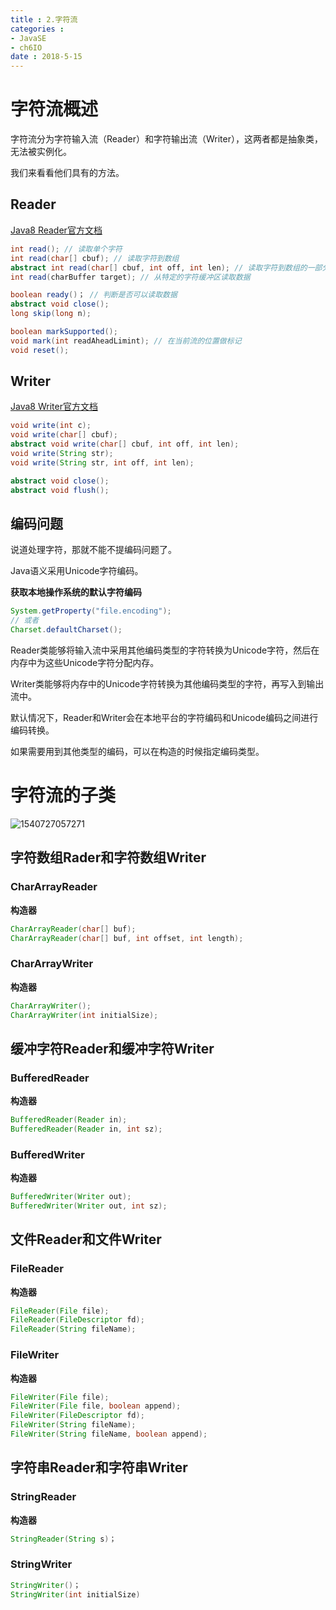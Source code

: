 ```yaml
---
title : 2.字符流
categories : 
- JavaSE
- ch6IO
date : 2018-5-15
---
```


# 字符流概述

字符流分为字符输入流（Reader）和字符输出流（Writer），这两者都是抽象类，无法被实例化。

我们来看看他们具有的方法。

## Reader

[Java8 Reader官方文档](https://docs.oracle.com/javase/8/docs/api/java/io/Reader.html)

```java
int read(); // 读取单个字符
int read(char[] cbuf); // 读取字符到数组
abstract int read(char[] cbuf, int off, int len); // 读取字符到数组的一部分
int read(charBuffer target); // 从特定的字符缓冲区读取数据

boolean ready()； // 判断是否可以读取数据
abstract void close();
long skip(long n);

boolean markSupported();
void mark(int readAheadLimint); // 在当前流的位置做标记
void reset(); 
```

## Writer

[Java8 Writer官方文档](https://docs.oracle.com/javase/8/docs/api/java/io/Writer.html)

```java
void write(int c);
void write(char[] cbuf);
abstract void write(char[] cbuf, int off, int len);
void write(String str);
void write(String str, int off, int len);

abstract void close();
abstract void flush();
```

## 编码问题

说道处理字符，那就不能不提编码问题了。

Java语义采用Unicode字符编码。

**获取本地操作系统的默认字符编码**

```java
System.getProperty("file.encoding");
// 或者
Charset.defaultCharset();
```

Reader类能够将输入流中采用其他编码类型的字符转换为Unicode字符，然后在内存中为这些Unicode字符分配内存。

Writer类能够将内存中的Unicode字符转换为其他编码类型的字符，再写入到输出流中。

默认情况下，Reader和Writer会在本地平台的字符编码和Unicode编码之间进行编码转换。

如果需要用到其他类型的编码，可以在构造的时候指定编码类型。

# 字符流的子类

![1540727057271](https://raw.githubusercontent.com/huangdaren1997/pictures/master/%E5%AD%97%E7%AC%A6%E6%B5%81.png)

## 字符数组Rader和字符数组Writer

### CharArrayReader

**构造器**

```java
CharArrayReader(char[] buf);
CharArrayReader(char[] buf, int offset, int length);
```

### CharArrayWriter

**构造器**

```java
CharArrayWriter();
CharArrayWriter(int initialSize);
```

## 缓冲字符Reader和缓冲字符Writer

### BufferedReader

**构造器**

```java
BufferedReader(Reader in);
BufferedReader(Reader in, int sz);
```

### BufferedWriter

**构造器**

```java
BufferedWriter(Writer out);
BufferedWriter(Writer out, int sz);
```

## 文件Reader和文件Writer

### FileReader

**构造器**

```java
FileReader(File file);
FileReader(FileDescriptor fd);
FileReader(String fileName);
```

### FileWriter

**构造器**

```java
FileWriter(File file);
FileWriter(File file, boolean append);
FileWriter(FileDescriptor fd);
FileWriter(String fileName);
FileWriter(String fileName, boolean append);
```



## 字符串Reader和字符串Writer

### StringReader

**构造器**

```java
StringReader(String s)；
```

### StringWriter

```java
StringWriter()；
StringWriter(int initialSize)
```



